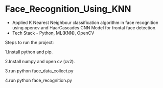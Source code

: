 # Face_Recognition_Using_KNN

- Applied K Nearest Neighbour classification algorithm in face recognition using opencv and HaarCascades CNN
  Model for frontal face detection. 
- Tech Stack - Python, ML(KNN), OpenCV


Steps to run the project:

1.Install python and pip.

2.Install numpy and open cv (cv2).

3.run python face_data_collect.py

4.run python face_recognition.py
